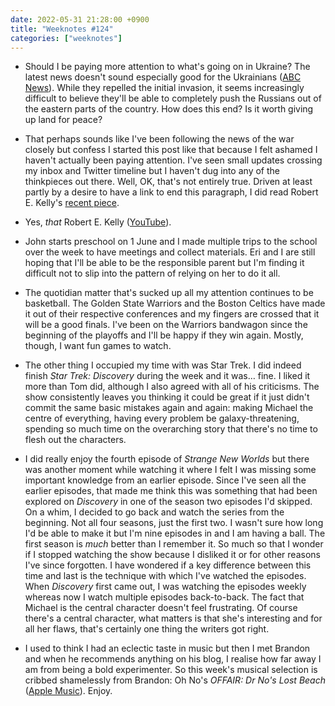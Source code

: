 ```yaml
---
date: 2022-05-31 21:28:00 +0900
title: "Weeknotes #124"
categories: ["weeknotes"]
---
```


- Should I be paying more attention to what's going on in Ukraine? The latest news doesn't sound especially good for the Ukrainians ([ABC News](https://www.abc.net.au/news/2022-05-29/russia-pummels-eastern-towns-in-bid-to-encircle-ukraine-forces/101108152)). While they repelled the initial invasion, it seems increasingly difficult to believe they'll be able to completely push the Russians out of the eastern parts of the country. How does this end? Is it worth giving up land for peace?

- That perhaps sounds like I've been following the news of the war closely but confess I started this post like that because I felt ashamed I haven't actually been paying attention. I've seen small updates crossing my inbox and Twitter timeline but I haven't dug into any of the thinkpieces out there. Well, OK, that's not entirely true. Driven at least partly by a desire to have a link to end this paragraph, I did read Robert E. Kelly's [recent piece](https://www.19fortyfive.com/2022/05/why-giving-arms-to-ukraine-is-not-pro-war/).

- Yes, _that_ Robert E. Kelly ([YouTube](https://youtu.be/Mh4f9AYRCZY)).

- John starts preschool on 1 June and I made multiple trips to the school over the week to have meetings and collect materials. Eri and I are still hoping that I'll be able to be the responsible parent but I'm finding it difficult not to slip into the pattern of relying on her to do it all.

- The quotidian matter that's sucked up all my attention continues to be basketball. The Golden State Warriors and the Boston Celtics have made it out of their respective conferences and my fingers are crossed that it will be a good finals. I've been on the Warriors bandwagon since the beginning of the playoffs and I'll be happy if they win again. Mostly, though, I want fun games to watch.

- The other thing I occupied my time with was Star Trek. I did indeed finish _Star Trek: Discovery_ during the week and it was… fine. I liked it more than Tom did, although I also agreed with all of his criticisms. The show consistently leaves you thinking it could be great if it just didn't commit the same basic mistakes again and again: making Michael the centre of everything, having every problem be galaxy-threatening, spending so much time on the overarching story that there's no time to flesh out the characters.

- I did really enjoy the fourth episode of _Strange New Worlds_ but there was another moment while watching it where I felt I was missing some important knowledge from an earlier episode. Since I've seen all the earlier episodes, that made me think this was something that had been explored on _Discovery_ in one of the season two episodes I'd skipped. On a whim, I decided to go back and watch the series from the beginning. Not all four seasons, just the first two. I wasn't sure how long I'd be able to make it but I'm nine episodes in and I am having a ball. The first season is _much_ better than I remember it. So much so that I wonder if I stopped watching the show because I disliked it or for other reasons I've since forgotten. I have wondered if a key difference between this time and last is the technique with which I've watched the episodes. When _Discovery_ first came out, I was watching the episodes weekly whereas now I watch multiple episodes back-to-back. The fact that Michael is the central character doesn't feel frustrating. Of course there's a central character, what matters is that she's interesting and for all her flaws, that's certainly one thing the writers got right.

- I used to think I had an eclectic taste in music but then I met Brandon and when he recommends anything on his blog, I realise how far away I am from being a bold experimenter. So this week's musical selection is cribbed shamelessly from Brandon: Oh No's _OFFAIR: Dr No's Lost Beach_ ([Apple Music](https://music.apple.com/us/album/offair-dr-nos-lost-beach/1620463862)). Enjoy.
